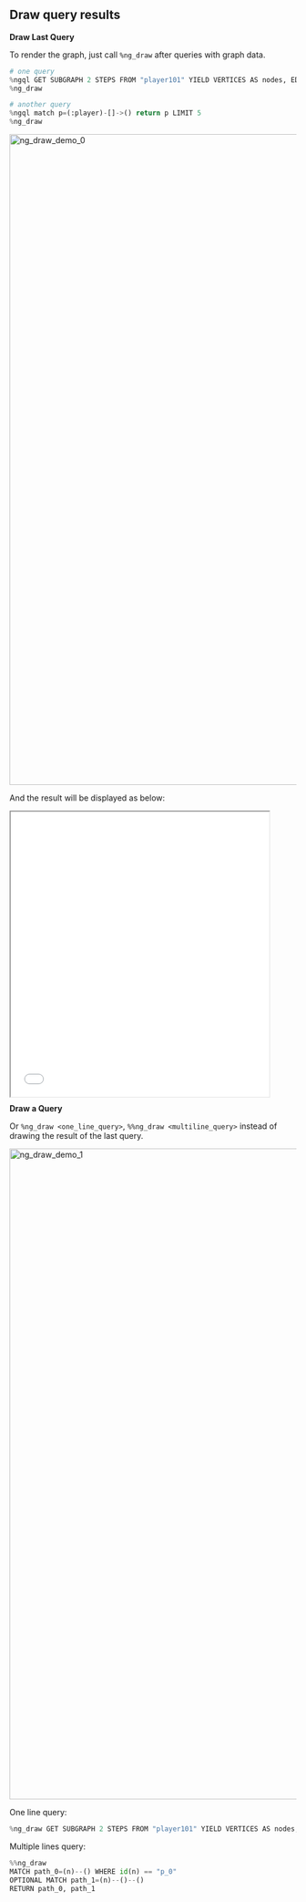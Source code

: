 
## Draw query results

**Draw Last Query**

To render the graph, just call `%ng_draw` after queries with graph data.

```python
# one query
%ngql GET SUBGRAPH 2 STEPS FROM "player101" YIELD VERTICES AS nodes, EDGES AS relationships;
%ng_draw

# another query
%ngql match p=(:player)-[]->() return p LIMIT 5
%ng_draw
```

<img width="1142" alt="ng_draw_demo_0" src="https://github.com/wey-gu/jupyter_nebulagraph/assets/1651790/b3d9ca07-2eb1-45ae-949b-543f58a57760">

And the result will be displayed as below:

<div class="ng_draw" style="width: 90%; height: 500px;">
    <iframe src="../../assets/nebulagraph.html" style="width: 100%; height: 100%;"></iframe>
</div>

**Draw a Query**

Or `%ng_draw <one_line_query>`, `%%ng_draw <multiline_query>` instead of drawing the result of the last query.

<img width="1142" alt="ng_draw_demo_1" src="https://github.com/wey-gu/jupyter_nebulagraph/assets/1651790/a6e3b2d4-0320-4287-bd2f-537cff77c1de">

One line query:

```python
%ng_draw GET SUBGRAPH 2 STEPS FROM "player101" YIELD VERTICES AS nodes, EDGES AS relationships;
```

Multiple lines query:

```python
%%ng_draw
MATCH path_0=(n)--() WHERE id(n) == "p_0"
OPTIONAL MATCH path_1=(n)--()--()
RETURN path_0, path_1
```